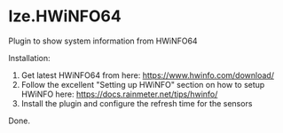 # Ize.HWiNFO64
 Plugin to show system information from HWiNFO64

Installation:
1. Get latest HWiNFO64 from here: https://www.hwinfo.com/download/
2. Follow the excellent "Setting up HWiNFO" section on how to setup HWiNFO here: https://docs.rainmeter.net/tips/hwinfo/
3. Install the plugin and configure the refresh time for the sensors

Done.
